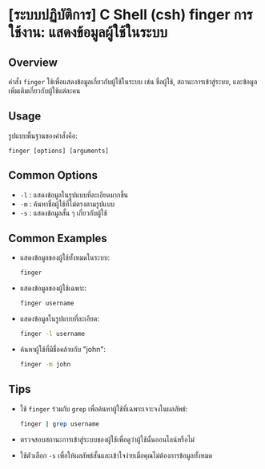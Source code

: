 # [ระบบปฏิบัติการ] C Shell (csh) finger การใช้งาน: แสดงข้อมูลผู้ใช้ในระบบ

## Overview
คำสั่ง `finger` ใช้เพื่อแสดงข้อมูลเกี่ยวกับผู้ใช้ในระบบ เช่น ชื่อผู้ใช้, สถานะการเข้าสู่ระบบ, และข้อมูลเพิ่มเติมเกี่ยวกับผู้ใช้แต่ละคน

## Usage
รูปแบบพื้นฐานของคำสั่งคือ:

```
finger [options] [arguments]
```

## Common Options
- `-l` : แสดงข้อมูลในรูปแบบที่ละเอียดมากขึ้น
- `-m` : ค้นหาชื่อผู้ใช้ที่ไม่ตรงตามรูปแบบ
- `-s` : แสดงข้อมูลสั้น ๆ เกี่ยวกับผู้ใช้

## Common Examples
- แสดงข้อมูลของผู้ใช้ทั้งหมดในระบบ:
  ```bash
  finger
  ```

- แสดงข้อมูลของผู้ใช้เฉพาะ:
  ```bash
  finger username
  ```

- แสดงข้อมูลในรูปแบบที่ละเอียด:
  ```bash
  finger -l username
  ```

- ค้นหาผู้ใช้ที่มีชื่อคล้ายกับ "john":
  ```bash
  finger -m john
  ```

## Tips
- ใช้ `finger` ร่วมกับ `grep` เพื่อค้นหาผู้ใช้ที่เฉพาะเจาะจงในผลลัพธ์:
  ```bash
  finger | grep username
  ```

- ตรวจสอบสถานะการเข้าสู่ระบบของผู้ใช้เพื่อดูว่าผู้ใช้นั้นออนไลน์หรือไม่

- ใช้ตัวเลือก `-s` เพื่อให้ผลลัพธ์สั้นและเข้าใจง่ายเมื่อคุณไม่ต้องการข้อมูลทั้งหมด